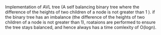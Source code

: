 Implementation of AVL tree (A self balancing binary tree where the difference of the heights of two children of a node is not greater than 1 ).
if the binary tree has an imbalance (the difference of the heights of two children of a node is not greater than 1),
roataions are performed to ensure the tree stays balanced, and hence always has a time comlexity of O(logn).
